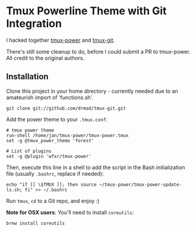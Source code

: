 # Tmux Powerline Theme with Git Integration

I hacked together [tmux-power](https://github.com/wfxr/tmux-power) and [tmux-git](https://github.com/drmad/tmux-git).

There's still some cleanup to do, before I could submit a PR to tmux-power.
All credit to the original authors.

## Installation

Clone this project in your home directory - currently needed due to an amateurish import of 'functions.sh'.

```
git clone git://github.com/drmad/tmux-git.git
```

Add the power theme to your `.tmux.conf`:

```
# tmux power theme
run-shell /home/jan/tmux-power/tmux-power.tmux 
set -g @tmux_power_theme 'forest'

# List of plugins
set -g @plugin 'wfxr/tmux-power'
```

Then, execute this line in a shell to add the script in the Bash initialization file (usually `.bashrc`, replace if needed):

    echo "if [[ \$TMUX ]]; then source ~/tmux-power/tmux-power-update-ls.sh; fi" >> ~/.bashrc

Run `tmux`, `cd` to a Git repo, and enjoy :)

**Note for OSX users**: You'll need to install `coreutils`:

    brew install coreutils
